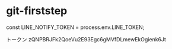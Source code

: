 # git-firststep

const LINE_NOTIFY_TOKEN = process.env.LINE_TOKEN;

トークン  zQNPBRJFk2QoeVu2E93Egc6gMVfDLmewEkOgienk6Jt